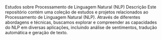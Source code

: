 Estudos sobre Processamento de Linguagem Natural (NLP)
Descrição
Este repositório contém uma coleção de estudos e projetos relacionados ao Processamento de Linguagem Natural (NLP). Através de diferentes abordagens e técnicas, buscamos explorar e compreender as capacidades do NLP em diversas aplicações, incluindo análise de sentimentos, tradução automática e geração de texto.
